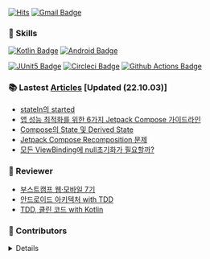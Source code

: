 [![Hits](https://hits.seeyoufarm.com/api/count/incr/badge.svg?url=https%3A%2F%2Fgithub.com%2FBeokBeok&count_bg=%2379C83D&title_bg=%23555555&icon=&icon_color=%23E7E7E7&title=hits&edge_flat=false)](https://hits.seeyoufarm.com)
[![Gmail Badge](https://img.shields.io/badge/-Gmail-d14836?style=flat-square&logo=Gmail&logoColor=white&link=mailto:kekemusa37@gmail.com)](mailto:kekemusa37@gmail.com)

### 🌟 Skills
[![Kotlin Badge](http://img.shields.io/badge/-Kotlin-blue?style=for-the-badge&logo=kotlin&link=https://kotlinlang.org/docs/reference/)](https://kotlinlang.org/docs/reference/)
[![Android Badge](http://img.shields.io/badge/-Android-brightgreen?style=for-the-badge&logo=android&link=https://d.android.com/)](https://d.android.com/)

[![JUnit5 Badge](http://img.shields.io/badge/-JUnit5-green?style=for-the-badge&logo=junit5&link=https://junit.org/junit5/docs/current/user-guide/)](https://junit.org/junit5/docs/current/user-guide/)
[![Circleci Badge](http://img.shields.io/badge/-Circleci-black?style=for-the-badge&logo=circleci&link=https://circleci.com/)](https://circleci.com/)
[![Github Actions Badge](http://img.shields.io/badge/-GithubActions-9cf?style=for-the-badge&logo=github-actions&link=https://docs.github.com/en/actions/)](https://docs.github.com/en/actions/)

### 📚 Lastest [Articles](https://bit.ly/2AcJ9G8) [Updated (22.10.03)]
- [stateIn의 started](https://beokbeok.notion.site/stateIn-started-7882d6a7d0a24f6d90a42b342e64bfd2)
- [앱 성능 최적화를 위한 6가지 Jetpack Compose 가이드라인](https://beokbeok.notion.site/6-Jetpack-Compose-c1d9bf9728e54e669b97d8d1502f5a15)
- [Compose의 State 및 Derived State](https://beokbeok.notion.site/Compose-State-Derived-State-2ab9cccb53874df5b3999a8744e17ac8)
- [Jetpack Compose Recomposition 문제](https://beokbeok.notion.site/Jetpack-Compose-Recomposition-ce6227352eb94d7f946437d0d3de2995)
- [모든 ViewBinding에 null초기화가 필요할까?](https://beokbeok.notion.site/ViewBinding-null-b425654171b04731993af5205568f0f6)

### 📝 Reviewer
- [부스트캠프 웹·모바일 7기](https://boostcamp.connect.or.kr/mentor_contributor.html)
- [안드로이드 아키텍처 with TDD](https://edu.nextstep.camp/c/QT9zj8KN/)
- [TDD, 클린 코드 with Kotlin](https://edu.nextstep.camp/c/Z9QeJlCi/)

### 🤝 Contributors 
<details>

[![Repository Card](https://widget.realdeveloper.pro/api/card?user=beokbeok&repo=DroidKnights2021_App)](https://github.com/droidknights/DroidKnights2021_App)

</details>
